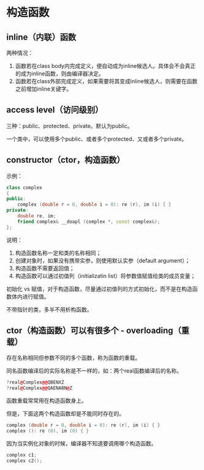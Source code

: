 # 构造函数

## inline（内联）函数

两种情况：
1. 函数若在class body内完成定义，便自动成为inline候选人。具体会不会真正的成为inline函数，则由编译器决定。
2. 函数若在class外部完成定义，如果需要将其变成inline候选人，则需要在函数之前增加inline关键字。


## access level（访问级别）

三种：public、protected、private。默认为public。

一个类中，可以使用多个public、或者多个protected、又或者多个private。


## constructor（ctor，构造函数）

示例：

```cpp
class complex
{
public:
    complex (double r = 0, double i = 0): re (r), im (i) { }
private:
    double re, im;
    friend complex& __doapl (complex *, const complex&);
};
```

说明：
1. 构造函数名称一定和类的名称相同；
2. 创建对象时，如果没有携带实参，则使用默认实参（default argument）；
3. 构造函数不需要返回值；
4. 构造函数可以通过初值列（initializatin list）将参数值赋值给类的成员变量；

初始化 vs 赋值，对于构造函数，尽量通过初值列的方式初始化，而不是在构造函数体内进行赋值。

<font class="red">不带指针的类，多半不用析构函数。</font>


## ctor（构造函数）可以有很多个 - overloading（重载）

存在名称相同但参数不同的多个函数，称为函数的重载。

同名函数编译后的实际名称是不一样的，如：两个real函数编译后的名称。

```cpp
?real@Complex@@QBENXZ
?real@Complex@@QAENABN@Z
```

函数重载常常用在构造函数身上。

但是，下面这两个构造函数却是不能同时存在的。

```cpp
complex (double r = 0, double i = 0): re (r), im (i) { }
complex (): re (0), im (0) { }
```

因为当实例化对象的时候，编译器不知道要调用哪个构造函数。

```cpp
complex c1;
complex c2();
```

